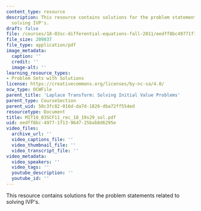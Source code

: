 ```yaml
---
content_type: resource
description: This resource contains solutions for the problem statements related to
  solving IVP's.
draft: false
file: /courses/18-03sc-differential-equations-fall-2011/eedff8bc49771f13964725bab8d6295e_MIT18_03SCF11_rec_18_19s29_sol.pdf
file_size: 209037
file_type: application/pdf
image_metadata:
  caption: ''
  credit: ''
  image-alt: ''
learning_resource_types:
- Problem Sets with Solutions
license: https://creativecommons.org/licenses/by-nc-sa/4.0/
ocw_type: OCWFile
parent_title: 'Laplace Transform: Solving Initial Value Problems'
parent_type: CourseSection
parent_uid: 50c3fc82-016d-da7d-1826-dba72ff554ed
resourcetype: Document
title: MIT18_03SCF11_rec_18_19s29_sol.pdf
uid: eedff8bc-4977-1f13-9647-25bab8d6295e
video_files:
  archive_url: ''
  video_captions_file: ''
  video_thumbnail_file: ''
  video_transcript_file: ''
video_metadata:
  video_speakers: ''
  video_tags: ''
  youtube_description: ''
  youtube_id: ''
---
```

This resource contains solutions for the problem statements related to solving IVP's.